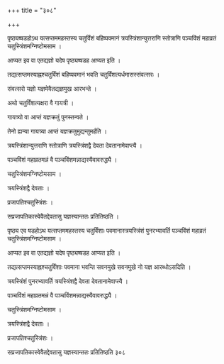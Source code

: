 +++
title = "३०८"

+++

 

पृष्ठ्यष्षडहोऽथ यत्सप्तममहस्तस्य चतुर्विंशं बहिष्पवमानं
त्रयस्त्रिंशान्युत्तराणि स्तोत्राणि
पञ्चविंशं महाव्रतं चतुस्त्रिंशमग्निष्टोमसाम । 

आप्यत इव वा एतद्यज्ञो यदेष पृष्ठ्यष्षडह आप्यत इति । 

तद्यत्सप्तमस्याह्नश्चतुर्विंशं बहिष्पवमानं भवति
चतुर्विंशत्यर्धमासस्संवत्सरः
। 

संवत्सरो यज्ञो यज्ञमेवैतद्यज्ञमुख आरभन्ते । 

अथो चतुर्विंशत्यक्षरा वै गायत्री । 

गायत्र्यो वा आप्तं यज्ञक्रतुं पुनस्तन्वते । 

तेनो ह्यन्या गायत्र्या आप्तं यज्ञक्रतुमुद्यन्तुमर्हति । 

त्रयस्त्रिंशान्युत्तराणि स्तोत्राणि त्रयस्त्रिंशद्वै देवता
देवतानामेवाप्त्यै । 

पञ्चविंशं महाव्रतमन्नं वै पञ्चविंशमन्नाद्यस्यैवावरुद्ध्यै । 

चतुस्त्रिंशमग्निष्टोमसाम । 

त्रयस्त्रिंशद्वै देवताः । 

प्रजापतिश्चतुस्त्रिंशः । 

सप्रजापतिकास्वेवैतद्देवतासु यज्ञस्यान्ततः प्रतितिष्ठति । 

पृष्ठ्य एव षडहोऽथ यत्सप्तममहस्तस्य चतुर्विंशाः पवमानास्त्रयस्त्रिंशं
पुनरभ्यावर्ति पञ्चविंशं महाव्रतं चतुस्त्रिंशमग्निष्टोमसाम । 

आप्यत इव वा एतद्यज्ञो यदेष पृष्ठ्यष्षडह आप्यत इति । 

तद्यत्सप्तमस्याह्नश्चतुर्विंशाः पवमाना भवन्ति सवनमुखे सवनमुखे नो यज्ञ
आरब्धोऽसदिति । 

त्रयस्त्रिंशं पुनरभ्यावर्ति त्रयस्त्रिंशद्वै देवता देवतानामेवाप्त्यै । 

पञ्चविंशं महाव्रतमन्नं वै पञ्चविंशमन्नाद्यस्यैवावरुद्ध्यै । 

चतुस्त्रिंशमग्निष्टोमसाम । 

त्रयस्त्रिंशद्वै देवताः । 

प्रजापतिश्चतुस्त्रिंशः । 

सप्रजापतिकास्वेवैतद्देवतासु यज्ञस्यान्ततः प्रतितिष्ठति ३०८
